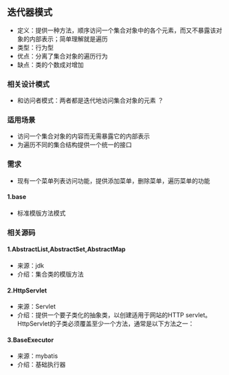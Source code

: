 ## 迭代器模式
* 定义：提供一种方法，顺序访问一个集合对象中的各个元素，而又不暴露该对象的内部表示；简单理解就是遍历
* 类型：行为型
* 优点：分离了集合对象的遍历行为
* 缺点：类的个数成对增加

### 相关设计模式
* 和访问者模式：两者都是迭代地访问集合对象的元素 ？

### 适用场景
* 访问一个集合对象的内容而无需暴露它的内部表示
* 为遍历不同的集合结构提供一个统一的接口

### 需求
* 现有一个菜单列表访问功能，提供添加菜单，删除菜单，遍历菜单的功能

#### 1.base
* 标准模版方法模式

### 相关源码
#### 1.AbstractList,AbstractSet,AbstractMap
* 来源：jdk
* 介绍：集合类的模版方法
#### 2.HttpServlet
* 来源：Servlet
* 介绍：提供一个要子类化的抽象类，以创建适用于网站的HTTP servlet。HttpServlet的子类必须覆盖至少一个方法，通常是以下方法之一：
#### 3.BaseExecutor
* 来源：mybatis
* 介绍：基础执行器
